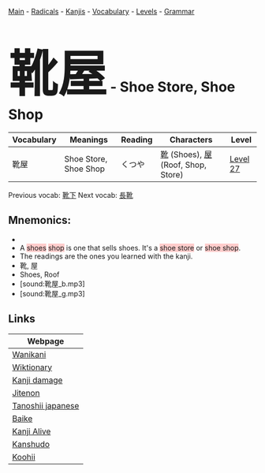 <style> bigfont {font-size: 100px}</style>
[Main](../README.md) -
[Radicals](../radicals.md) -
[Kanjis](../kanjis.md) -
[Vocabulary](../vocabulary.md) -
[Levels](../levels.md) -
[Grammar](../grammar.md)
# <bigfont> 靴屋</bigfont> - Shoe Store, Shoe Shop 

| Vocabulary | Meanings | Reading | Characters | Level |
| --- | --- | --- | --- | --- |
| 靴屋 | Shoe Store, Shoe Shop | くつや |  [靴](../kanjis/靴.md) (Shoes), [屋](../kanjis/屋.md) (Roof, Shop, Store) | [Level 27](../levels/wk_level27.md) |

Previous vocab: [靴下](靴下.md) Next vocab: [長靴](長靴.md) 

## Mnemonics:

* 
* A <span style="background-color:#ffcccb"> shoes</span> <span style="background-color:#ffcccb"> shop</span> is one that sells shoes. It's a <span style="background-color:#ffcccb"> shoe store</span> or <span style="background-color:#ffcccb"> shoe shop</span>.
* The readings are the ones you learned with the kanji.
* 靴, 屋
* Shoes, Roof
* [sound:靴屋_b.mp3]
* [sound:靴屋_g.mp3]


## Links 

| Webpage |
| --- |
| [Wanikani          ](https://www.wanikani.com/kanji/靴屋) |
| [Wiktionary        ](https://en.wiktionary.org/wiki/靴屋) |
| [Kanji damage      ](http://www.kanjidamage.com/kanji/search?utf8=✓&q=靴屋) |
| [Jitenon           ](https://jitenon.com/kanji/靴屋) |
| [Tanoshii japanese ](https://www.tanoshiijapanese.com/dictionary/kanji.cfm?k=靴屋) |
| [Baike             ](https://baike.baidu.com/item/靴屋) |
| [Kanji Alive       ](https://app.kanjialive.com/靴屋) |
| [Kanshudo          ](https://www.kanshudo.com/searchmn?q=靴屋) |
| [Koohii            ](https://kanji.koohii.com/study/kanji/靴屋) |
